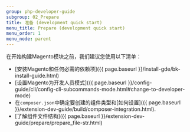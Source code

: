 ```yaml
---
group: php-developer-guide
subgroup: 02_Prepare
title: 准备 (development quick start)
menu_title: Prepare (development quick start)
menu_order: 1
menu_node: parent
---
```


在开始构建Magento模块之前，我们建议您使用以下清单：

*  [安装Magento和任何必需的依赖项]({{ page.baseurl }}/install-gde/bk-install-guide.html)
*  [设置Magento为开发人员模式]({{ page.baseurl }}/config-guide/cli/config-cli-subcommands-mode.html#change-to-developer-mode)
*  在`composer.json`中确定要创建的组件类型和[如何设置]({{ page.baseurl }}/extension-dev-guide/build/composer-integration.html).
*  [了解组件文件结构]({{ page.baseurl }}/extension-dev-guide/prepare/prepare_file-str.html)


